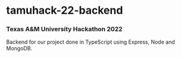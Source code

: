 # tamuhack-22-backend

### Texas A&M University Hackathon 2022
Backend for our project done in TypeScript using Express, Node and MongoDB.
